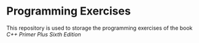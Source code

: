 # Programming Exercises

This repository is used to storage the programming exercises 
of the book *C++ Primer Plus Sixth Edition*
